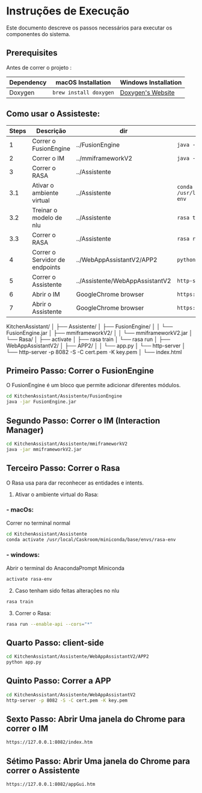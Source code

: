 # Instruções de Execução

Este documento descreve os passos necessários para executar os componentes do sistema.

## Prerequisites

Antes de correr o projeto :

| Dependency | macOS Installation           | Windows Installation                           |
|------------|------------------------------|-----------------------------------------------|
| Doxygen    | `brew install doxygen`       | [Doxygen's Website](https://www.doxygen.nl/index.html) |


## Como usar o Assisteste:

| Steps | Descrição                  | dir               | Mac Commands                       | Win Commands                       |  
|-------|----------------------------|-------------------|------------------------------------|------------------------------------|
| 1 | Correr o FusionEngine      | ../FusionEngine   | `java -jar FusionEngine.jar`        | `java -jar FusionEngine.jar`       |
| 2 | Correr o IM                | ../mmiframeworkV2 | `java -jar mmiframeworkV2.jar`      | `java -jar mmiframeworkV2.jar`     |
| 3 | Correr o RASA              | ../Assistente     | 
| 3.1 | Ativar o ambiente virtual  | ../Assistente     | `conda activate /usr/local/Caskroom/miniconda/base/envs/rasa-env` | `activate rasa-env` |
| 3.2 | Treinar o modelo de nlu    | ../Assistente     | `rasa train` | `rasa train` |
| 3.3 | Correr o RASA | ../Assistente | `rasa run --enable-api --cors="*"` | `rasa run --enable-api --cors="*"` |
| 4 | Correr o Servidor de endpoints | ../WebAppAssistantV2/APP2 | `python app.py` | `python app.py` |
| 5 | Correr o Assistente | ../Assistente/WebAppAssistantV2 | `http-server -p 8082 -S -C cert.pem -K key.pem` | `http-server -p 8082 -S -C cert.pem -K key.pem` |
| 6 | Abrir o IM | GoogleChrome browser | `https://127.0.0.1:8082/index.htm` | `https://127.0.0.1:8082/index.htm` |
| 7 | Abrir o Assistente | GoogleChrome browser | `https://127.0.0.1:8082/appGui.htm` | `https://127.0.0.1:8082/appGui.htm` |


KitchenAssistant/
│
├── Assistente/
│ ├── FusionEngine/
│ │ └── FusionEngine.jar
│ ├── mmiframeworkV2/
│ │ └── mmiframeworkV2.jar
│ └── Rasa/
│ ├── activate
│ ├── rasa train
│ └── rasa run
│
├── WebAppAssistantV2/
│ ├── APP2/
│ │ └── app.py
│ └── http-server
│ └── http-server -p 8082 -S -C cert.pem -K key.pem
│
└── index.html


## Primeiro Passo: Correr o FusionEngine

O FusionEngine é um bloco que permite adicionar diferentes módulos.

```bash
cd KitchenAssistant/Assistente/FusionEngine
java -jar FusionEngine.jar
```

## Segundo Passo: Correr o IM (Interaction Manager)

```bash
cd KitchenAssistant/Assistente/mmiframeworkV2
java -jar mmiframeworkV2.jar
```

## Terceiro Passo: Correr o Rasa

O Rasa usa para dar reconhecer as entidades e intents.

1. Ativar o ambiente virtual do Rasa:
### - macOs:
Correr no terminal normal

```bash
cd KitchenAssistant/Assistente
conda activate /usr/local/Caskroom/miniconda/base/envs/rasa-env
```

### - windows:
Abrir o terminal do AnacondaPrompt Miniconda

```bash
activate rasa-env
```

2. Caso tenham sido feitas alterações no nlu 

```bash
rasa train
``` 

3. Correr o Rasa:

```bash
rasa run --enable-api --cors="*"
```

## Quarto Passo: client-side 

```bash
cd KitchenAssistant/Assistente/WebAppAssistantV2/APP2
python app.py
```

## Quinto Passo: Correr a APP

```bash
cd KitchenAssistant/Assistente/WebAppAssistantV2
http-server -p 8082 -S -C cert.pem -K key.pem
```

## Sexto Passo: Abrir Uma janela do Chrome para correr o IM         

```bash
https://127.0.0.1:8082/index.htm
```

## Sétimo Passo: Abrir Uma janela do Chrome para correr o Assistente 

```bash
https://127.0.0.1:8082/appGui.htm
```
